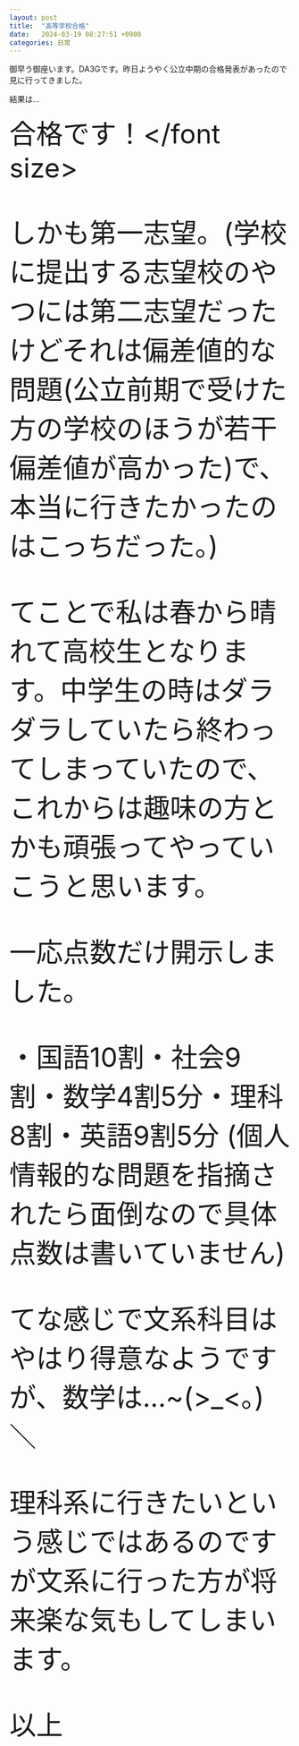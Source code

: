 ```yaml
---
layout: post
title:  "高等学校合格"
date:   2024-03-19 08:27:51 +0900
categories: 日常
---
```

御早う御座います。DA3Gです。昨日ようやく公立中期の合格発表があったので見に行ってきました。

結果は...

<font size="7">合格です！</font size>

しかも第一志望。(学校に提出する志望校のやつには第二志望だったけどそれは偏差値的な問題(公立前期で受けた方の学校のほうが若干偏差値が高かった)で、本当に行きたかったのはこっちだった。)

てことで私は春から晴れて高校生となります。中学生の時はダラダラしていたら終わってしまっていたので、これからは趣味の方とかも頑張ってやっていこうと思います。

一応点数だけ開示しました。

・国語10割・社会9割・数学4割5分・理科8割・英語9割5分 (個人情報的な問題を指摘されたら面倒なので具体点数は書いていません)

てな感じで文系科目はやはり得意なようですが、数学は...~(>_<。)＼

理科系に行きたいという感じではあるのですが文系に行った方が将来楽な気もしてしまいます。

以上
